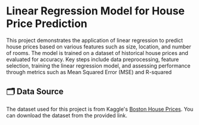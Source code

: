 # Linear Regression Model for House Price Prediction

This project demonstrates the application of linear regression to predict house prices based on various features such as size, location, and number of rooms. The model is trained on a dataset of historical house prices and evaluated for accuracy. Key steps include data preprocessing, feature selection, training the linear regression model, and assessing performance through metrics such as Mean Squared Error (MSE) and R-squared

## 🗂️ Data Source

The dataset used for this project is from Kaggle's [Boston House Prices](https://www.kaggle.com/datasets/vikrishnan/boston-house-prices). You can download the dataset from the provided link.


